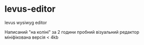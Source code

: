 # levus-editor
levus wysiwyg editor

Написаний "на коліні" за 2 години пробний візуальний редактор
мініфікована версія < 4kb
